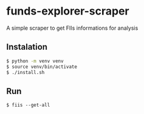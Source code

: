 # funds-explorer-scraper
A simple scraper to get FIIs informations for analysis

## Instalation
```bash
$ python -m venv venv
$ source venv/bin/activate
$ ./install.sh
```

## Run
`$ fiis --get-all`